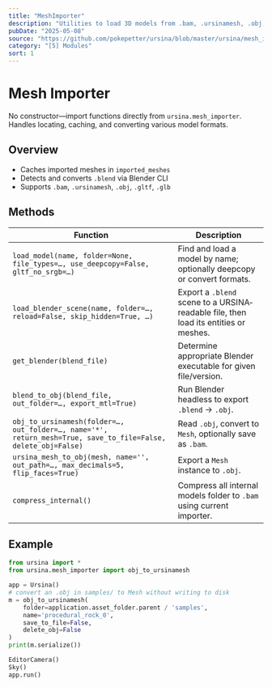 ```yaml
---
title: "MeshImporter"
description: "Utilities to load 3D models from .bam, .ursinamesh, .obj, .gltf/.glb and .blend, with caching and optional conversion via Blender."
pubDate: "2025-05-08"
source: "https://github.com/pokepetter/ursina/blob/master/ursina/mesh_importer.py"
category: "[5] Modules"
sort: 1
---
```


# Mesh Importer

No constructor—import functions directly from `ursina.mesh_importer`. Handles locating, caching, and converting various model formats.

## Overview

- Caches imported meshes in `imported_meshes`  
- Detects and converts `.blend` via Blender CLI  
- Supports `.bam`, `.ursinamesh`, `.obj`, `.gltf`, `.glb`  

## Methods

| Function                                                                                                                  | Description                                                                                                                 |
|---------------------------------------------------------------------------------------------------------------------------|-----------------------------------------------------------------------------------------------------------------------------|
| `load_model(name, folder=None, file_types=…, use_deepcopy=False, gltf_no_srgb=…)`                                          | Find and load a model by name; optionally deepcopy or convert formats.                                                      |
| `load_blender_scene(name, folder=…, reload=False, skip_hidden=True, …)`                                                   | Export a `.blend` scene to a URSINA‐readable file, then load its entities or meshes.                                         |
| `get_blender(blend_file)`                                                                                                  | Determine appropriate Blender executable for given file/version.                                                             |
| `blend_to_obj(blend_file, out_folder=…, export_mtl=True)`                                                                  | Run Blender headless to export `.blend` → `.obj`.                                                                            |
| `obj_to_ursinamesh(folder=…, out_folder=…, name='*', return_mesh=True, save_to_file=False, delete_obj=False)`             | Read `.obj`, convert to `Mesh`, optionally save as `.bam`.                                                                   |
| `ursina_mesh_to_obj(mesh, name='', out_path=…, max_decimals=5, flip_faces=True)`                                            | Export a `Mesh` instance to `.obj`.                                                                                         |
| `compress_internal()`                                                                                                      | Compress all internal models folder to `.bam` using current importer.                                                       |

## Example

```python
from ursina import *
from ursina.mesh_importer import obj_to_ursinamesh

app = Ursina()
# convert an .obj in samples/ to Mesh without writing to disk
m = obj_to_ursinamesh(
    folder=application.asset_folder.parent / 'samples',
    name='procedural_rock_0',
    save_to_file=False,
    delete_obj=False
)
print(m.serialize())

EditorCamera()
Sky()
app.run()
